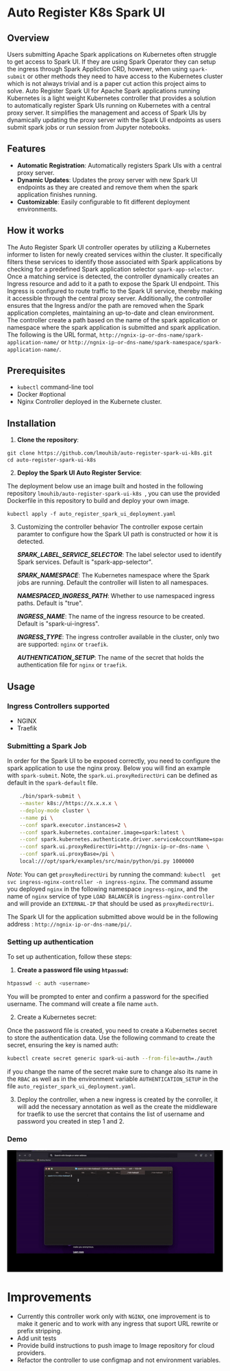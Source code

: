 # Auto Register K8s Spark UI

## Overview

Users submitting Apache Spark applications on Kubernetes often struggle to get access to Spark UI. If they are using Spark Operator they can setup the ingress through Spark Appliction CRD, however, when using `spark-submit` or other methods they need to have access to the Kubernetes cluster which is not always trivial and is a paper cut action this project aims to solve. Auto Register Spark UI for Apache Spark applications running Kubernetes is a light weight Kubernetes controller that provides a solution to automatically register Spark UIs running on Kubernetes with a central proxy server. It simplifies the management and access of Spark UIs by dynamically updating the proxy server with the Spark UI endpoints as users submit spark jobs or run session from Jupyter notebooks. 

## Features

- **Automatic Registration**: Automatically registers Spark UIs with a central proxy server.
- **Dynamic Updates**: Updates the proxy server with new Spark UI endpoints as they are created and remove them when the spark application finishes running.
- **Customizable**: Easily configurable to fit different deployment environments.

## How it works

The Auto Register Spark UI controller operates by utilizing a Kubernetes informer to listen for newly created services within the cluster. It specifically filters these services to identify those associated with Spark applications by checking for a predefined Spark application selector `spark-app-selector`. Once a matching service is detected, the controller dynamically creates an Ingress resource and add to it a path to expose the Spark UI endpoint. This Ingress is configured to route traffic to the Spark UI service, thereby making it accessible through the central proxy server. Additionally, the controller ensures that the Ingress and/or the path are removed when the Spark application completes, maintaining an up-to-date and clean environment. The controller create a path based on the name of the spark application or namespace where the spark application is submitted and spark application. The following is the URL format, `http://ngnix-ip-or-dns-name/spark-application-name/` or `http://ngnix-ip-or-dns-name/spark-namespace/spark-application-name/`.

## Prerequisites

- `kubectl` command-line tool
- Docker #optional
- Nginx Controller deployed in the Kubernete cluster.

## Installation

1. **Clone the repository**:

```shell
git clone https://github.com/lmouhib/auto-register-spark-ui-k8s.git
cd auto-register-spark-ui-k8s
```

2. **Deploy the Spark UI Auto Register Service**:

The deployment below use an image built and hosted in the following repository `lmouhib/auto-register-spark-ui-k8s
`, you can use the provided Dockerfile in this repository to build and deploy your own image.

```shell
kubectl apply -f auto_register_spark_ui_deployment.yaml
```

3. Customizing the controller behavior
The controller expose certain paramter to configure how the Spark UI path is constructed or how it is detected. 

    _**SPARK_LABEL_SERVICE_SELECTOR**_: The label selector used to identify Spark services. Default is "spark-app-selector".

    _**SPARK_NAMESPACE**_: The Kubernetes namespace where the Spark jobs are running. Default the controller will listen to all namespaces.

    _**NAMESPACED_INGRESS_PATH**_: Whether to use namespaced ingress paths. Default is "true".
        
    _**INGRESS_NAME**_: The name of the ingress resource to be created. Default is "spark-ui-ingress".

    _**INGRESS_TYPE**_: The ingress controller available in the cluster, only two are supported: `nginx` or `traefik`. 

    _**AUTHENTICATION_SETUP**_: The name of the secret that holds the authentication file for `nginx` or `traefik`. 

## Usage

### Ingress Controllers supported

* NGINX
* Traefik

### Submitting a Spark Job

In order for the Spark UI to be exposed correctly, you need to configure the spark application to use the nginx proxy. Below you will find an example with `spark-submit`. Note, the `spark.ui.proxyRedirectUri` can be defined as default in the `spark-default` file.

```sh
    ./bin/spark-submit \
    --master k8s://https://x.x.x.x \
    --deploy-mode cluster \
    --name pi \
    --conf spark.executor.instances=2 \
    --conf spark.kubernetes.container.image=spark:latest \
    --conf spark.kubernetes.authenticate.driver.serviceAccountName=spark \
    --conf spark.ui.proxyRedirectUri=http://ngnix-ip-or-dns-name \
    --conf spark.ui.proxyBase=/pi \
    local:///opt/spark/examples/src/main/python/pi.py 1000000
```


_Note_: You can get `proxyRedirectUri` by running the command: `kubectl  get svc ingress-nginx-controller -n ingress-nginx`.
The command assume you deployed `nginx` in the following namespace `ingress-nginx`, and the name of `nginx` service of type `LOAD BALANCER` is `ingress-nginx-controller`
and will provide an `EXTERNAL-IP` that should be used as `proxyRedirectUri`.

The Spark UI for the application submitted above would be in the following address : `http://ngnix-ip-or-dns-name/pi/`.

### Setting up authentication

To set up authentication, follow these steps:

1. **Create a password file using `htpasswd`:**

```sh
htpasswd -c auth <username>
```
You will be prompted to enter and confirm a password for the specified username. The command will create a file name `auth`.

2. Create a Kubernetes secret:

Once the password file is created, you need to create a Kubernetes secret to store the authentication data. Use the following command to create the secret, ensuring the key is named auth:

```sh
kubectl create secret generic spark-ui-auth --from-file=auth=./auth
```
if you change the name of the secret make sure to change also its name in the `RBAC` as well as in the environment variable `AUTHENTICATION_SETUP` in the file `auto_register_spark_ui_deployment.yaml`.

3. Deploy the controller, when a new ingress is created by the conroller, it will add the necessary annotation as well as the create the middleware for traefik to use the sercret that contains the list of username and password you created in step 1 and 2.

### Demo

<img src="https://github.com/lmouhib/auto-register-spark-ui-k8s/blob/main/assets/demo.gif" width="600" alt="Demo gif">


# Improvements

* Currently this controller work only with `NGINX`, one improvement is to make it generic and to work with any ingress that suport URL rewrite or prefix stripping.
* Add unit tests
* Provide build instructions to push image to Image repository for cloud providers.
* Refactor the controller to use configmap and not environment variables. 
